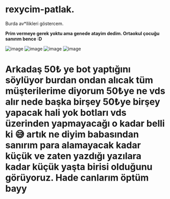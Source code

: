 # rexycim-patlak.
Burda av*llikleri göstercem.

**Prim vermeye gerek yoktu ama genede atayim dedim. Ortaokul çocuğu sanırım bence :D**

![image](https://cdn.discordapp.com/attachments/1199106040319443086/1229489929969598525/Screenshot_20240415-205307.jpg?ex=662fdeba&is=661d69ba&hm=02894895c8ab8d8e7fd0e1a718d6dbaa35d7204fd3b684afbbba83fade031321&)
![image](https://cdn.discordapp.com/attachments/1215320706313887774/1229493777941401761/Screenshot_20240415-210845.jpg?ex=662fe24f&is=661d6d4f&hm=7458735827e5dfc00226557a14e839069c0a7ff54c70adf6976953382b416253&)
![image](https://cdn.discordapp.com/attachments/1229481266710315008/1229493169457201152/Screenshot_20240415-210645.jpg?ex=662fe1be&is=661d6cbe&hm=0acb5aa7bba45b4fe4b81ed90dcbeee1a33957c074ed250141043033b359a222&)
![image](https://cdn.discordapp.com/attachments/1229481266710315008/1229494173166604348/Screenshot_20240415-211040.jpg?ex=662fe2ad&is=661d6dad&hm=af919895cf1eb7bb56f24417c279e778e339e85cd38e8f055b8a67d00bbd7604&)

# Arkadaş 50₺ ye bot yaptığını söylüyor burdan ondan alıcak tüm müşterilerime diyorum 50₺ye ne vds alır nede başka birşey 50₺ye birşey yapacak hali yok botları vds üzerinden yapmayacağı o kadar belli ki 😅 artık ne diyim babasından sanırım para alamayacak kadar küçük ve zaten yazdığı yazılara kadar küçük yaşta birisi olduğunu görüyoruz. Hade canlarım öptüm bayy
